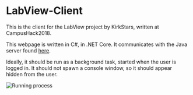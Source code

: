 # LabView-Client
This is the client for the LabView project by KirkStars, written at CampusHack2018.

This webpage is written in C#, in .NET Core. It communicates with the Java server found [here](https://github.com/BreD1810/LabView-Server).

Ideally, it should be run as a background task, started when the user is logged in. It should not spawn a console window, so it should appear hidden from the user.

![Running process](https://i.imgur.com/hOI6FF9.png)
